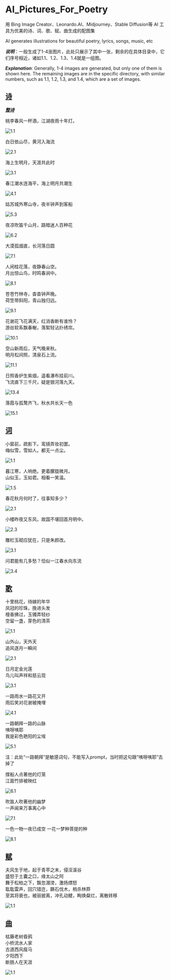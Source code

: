 
# AI_Pictures_For_Poetry

用 Bing Image Creator、Leonardo.AI、Midjourney、Stable Diffusion等 AI 工具为优美的诗、词、歌、赋、曲生成的配图集<br>

AI generates illustrations for beautiful poetry, lyrics, songs, music, etc

***说明***：一般生成了1-4涨图片，此处只展示了其中一张，剩余的在具体目录中，它们序号相近，诸如1.1、1.2、1.3、1.4就是一组图。<br>

***Explanation***: Generally, 1-4 images are generated, but only one of them is shown here. The remaining images are in the specific directory, with similar numbers, such as 1.1, 1.2, 1.3, and 1.4, which are a set of images.


## [诗](https://github.com/FreakLee/AI_Pictures_For_Poetry/tree/main/%E8%AF%97)

[***整诗***](https://github.com/FreakLee/AI_Pictures_For_Poetry/blob/main/%E8%AF%97/Poetry.md)

桃李春风一杯酒，江湖夜雨十年灯。

![1.1](https://github.com/FreakLee/AI_Pictures_For_Poetry/blob/main/%E8%AF%97/1.1.jpeg?raw=true)

白日依山尽，黄河入海流

![2.1](https://github.com/FreakLee/AI_Pictures_For_Poetry/blob/main/%E8%AF%97/2.1.jpeg)

海上生明月，天涯共此时

![3.1](https://github.com/FreakLee/AI_Pictures_For_Poetry/blob/main/%E8%AF%97/3.1.jpeg)

春江潮水连海平，海上明月共潮生

![4.1](https://github.com/FreakLee/AI_Pictures_For_Poetry/blob/main/%E8%AF%97/4.1.jpeg)

姑苏城外寒山寺，夜半钟声到客船

![5.3](https://github.com/FreakLee/AI_Pictures_For_Poetry/blob/main/%E8%AF%97/5.3.jpeg)

夜凉吹笛千山月，路暗迷人百种花

![6.2](https://github.com/FreakLee/AI_Pictures_For_Poetry/blob/main/%E8%AF%97/6.2.jpeg)

大漠孤烟直，长河落日圆

![7.1](https://github.com/FreakLee/AI_Pictures_For_Poetry/blob/main/%E8%AF%97/7.1.jpeg)

人闲桂花落，夜静春山空。<br>
月出惊山鸟，时鸣春涧中。

![8.1](https://github.com/FreakLee/AI_Pictures_For_Poetry/blob/main/%E8%AF%97/8.1.jpeg)

苍苍竹林寺，杳杳钟声晚。<br>
荷笠带斜阳，青山独归远。

![9.1](https://github.com/FreakLee/AI_Pictures_For_Poetry/blob/main/%E8%AF%97/9.1.jpeg)

花谢花飞花满天，红消香断有谁怜？<br>
游丝软系飘春榭，落絮轻沾扑绣帘。

![10.1](https://github.com/FreakLee/AI_Pictures_For_Poetry/blob/main/%E8%AF%97/10.1.jpeg)

空山新雨后，天气晚来秋。<br>
明月松间照，清泉石上流。

![11.1](https://github.com/FreakLee/AI_Pictures_For_Poetry/blob/main/%E8%AF%97/11.1.jpeg)

日照香炉生紫烟，遥看瀑布挂前川。<br>
飞流直下三千尺，疑是银河落九天。

![13.4](https://github.com/FreakLee/AI_Pictures_For_Poetry/blob/main/%E8%AF%97/13.4.jpeg)

落霞与孤鹜齐飞，秋水共长天一色

![15.1](https://github.com/FreakLee/AI_Pictures_For_Poetry/blob/main/%E8%AF%97/15.1.jpeg)

## [词](https://github.com/FreakLee/AI_Pictures_For_Poetry/tree/main/%E8%AF%8D)

小窗前，疏影下。鸾镜弄妆初罢。<br>
梅似雪，雪如人。都无一点尘。

![1.1](https://github.com/FreakLee/AI_Pictures_For_Poetry/blob/main/%E8%AF%8D/1.1.jpeg)

暮江寒，人响绝。更着朦胧微月。<br>
山似玉，玉如君。相看一笑温。

![1.5](https://github.com/FreakLee/AI_Pictures_For_Poetry/blob/main/%E8%AF%8D/1.5.jpeg)

春花秋月何时了，往事知多少？<br>

![2.1](https://github.com/FreakLee/AI_Pictures_For_Poetry/blob/main/%E8%AF%8D/2.1.jpeg)

小楼昨夜又东风，故国不堪回首月明中。

![2.3](https://github.com/FreakLee/AI_Pictures_For_Poetry/blob/main/%E8%AF%8D/2.3.jpeg)

雕栏玉砌应犹在，只是朱颜改。<br>

![3.1](https://github.com/FreakLee/AI_Pictures_For_Poetry/blob/main/%E8%AF%8D/3.1.jpeg)

问君能有几多愁？恰似一江春水向东流

![3.4](https://github.com/FreakLee/AI_Pictures_For_Poetry/blob/main/%E8%AF%8D/3.4.jpeg)

## [歌](https://github.com/FreakLee/AI_Pictures_For_Poetry/tree/main/%E6%AD%8C)

十里桃花，待嫁的年华<br>
凤冠的珍珠，挽进头发<br>
檀香拂过，玉镯弄轻纱<br>
空留一盏，芽色的清茶<br>

![1.1](https://github.com/FreakLee/AI_Pictures_For_Poetry/blob/main/%E6%AD%8C/1.1.jpeg)

山外山，天外天<br>
追风逐月一瞬间<br>

![2.1](https://github.com/FreakLee/AI_Pictures_For_Poetry/blob/main/%E6%AD%8C/2.1.jpeg)


日月定金光莲<br>
鸟儿叫声祥和慈云现<br>

![3.1](https://github.com/FreakLee/AI_Pictures_For_Poetry/blob/main/%E6%AD%8C/3.1.jpeg)

一路雨水一路花又开<br>
雨后笑对花谢被掩埋<br>

![4.1](https://github.com/FreakLee/AI_Pictures_For_Poetry/blob/main/%E6%AD%8C/4.1.jpeg)


一路朝拜一路的山脉<br>
咦呀咦耶<br>
我是彩色艳阳的尘埃<br>

![5.1](https://github.com/FreakLee/AI_Pictures_For_Poetry/blob/main/%E6%AD%8C/5.1.jpeg)

注：此处“一路朝拜”是敏感词句，不能写入prompt，当时把这句跟“咦呀咦耶”去掉了<br>


撑船人点著他的灯笼<br>
江面竹排被映红<br>

![6.1](https://github.com/FreakLee/AI_Pictures_For_Poetry/blob/main/%E6%AD%8C/6.1.jpeg)


吹笛人吹著他的幽梦<br>
一声闻来万事离心中<br>

![7.1](https://github.com/FreakLee/AI_Pictures_For_Poetry/blob/main/%E6%AD%8C/7.1.jpeg)

一色一物一夜已成空
一花一梦种菩提的种

![8.1](https://github.com/FreakLee/AI_Pictures_For_Poetry/blob/main/%E6%AD%8C/8.1.jpeg)

## [赋](https://github.com/FreakLee/AI_Pictures_For_Poetry/tree/main/%E8%B5%8B)

夫风生于地，起于青苹之末，侵淫溪谷<br>
盛怒于土囊之口，缘太山之阿<br>
舞于松柏之下，飘忽淜滂，激扬熛怒<br>
耾耾雷声，回穴错迕，蹶石伐木，梢杀林莽<br>
至其将衰也，被丽披离，冲孔动楗，眴焕粲烂，离散转移<br>

![1.1](https://github.com/FreakLee/AI_Pictures_For_Poetry/blob/main/%E8%B5%8B/1.1.jpeg)

## [曲](https://github.com/FreakLee/AI_Pictures_For_Poetry/tree/main/%E6%9B%B2)

枯藤老树昏鸦<br>
小桥流水人家<br>
古道西风瘦马<br>
夕阳西下<br>
断肠人在天涯<br>

![1.1](https://github.com/FreakLee/AI_Pictures_For_Poetry/blob/main/%E6%9B%B2/1.1.jpeg)
